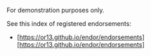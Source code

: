 For demonstration purposes only.

See this index of registered endorsements:

- [https://or13.github.io/endor/endorsements][https://or13.github.io/endor/endorsements]
